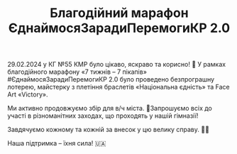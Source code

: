 ﻿---
title: Благодійний марафон ЄднаймосяЗарадиПеремогиКР 2.0
---

29.02.2024 у КГ №55 КМР було цікаво, яскраво та корисно! 🤩 У рамках благодійного марафону «7 тижнів – 7 пікапів» #ЄднаймосяЗарадиПеремогиКР 2.0 було проведено безпрограшну лотерею, майстерку з плетіння браслетів «Національна єдність» та Face Art «Victory».

Ми активно продовжуємо збір для в/ч міста. 💪Запрошуємо всіх до участі в різноманітних заходах, що проходять у нашій гімназії!

Завдячуємо кожному та кожній за внесок у цю велику справу. 💙💛

Наша підтримка – їхня сила! 🇺🇦

<slideshow />
